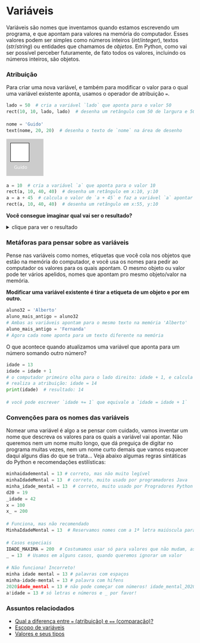 # Variáveis

Variáveis são nomes que inventamos quando estamos escrevendo um programa, e que apontam para valores na memória do computador. Esses valores podem ser simples como números inteiros (*int*/*integer*), textos (*str*/*string*) ou entidades que chamamos de *objetos*. Em Python, como vai ser possível perceber futuramente, de fato todos os valores, incluindo os números inteiros, são objetos.

### Atribuição

Para criar uma nova variável, e também para modificar o valor para o qual uma variável existente aponta, usamos o operador de atribuição `=`.

```python
lado = 50  # cria a variável `lado` que aponta para o valor 50
rect(10, 10, lado, lado)  # desenha um retângulo com 50 de largura e 50 de alt

nome = 'Guido'
text(nome, 20, 20)  # desenha o texto de `nome` na área de desenho
```
![exemplo 1](assets/variaveis_Guido.png)

```python
a = 10  # cria a variável `a` que aponta para o valor 10
rect(a, 10, 40, 40)  # desenha um retângulo em x:10, y:10
a = a + 45  # calcula o valor de `a + 45` e faz a variável `a` apontar para o novo valor
rect(a, 10, 40, 40)  # desenha um retângulo em x:55, y:10
```
**Você consegue imaginar qual vai ser o resultado?**

<details>  
  <summary>clique para ver o resultado</summary>
  
<img src="https://abav.lugaralgum.com/material-aulas/Processing-Python/assets/variaveis_2.png>

</details>

### Metáforas para pensar sobre as variáveis

Pense nas variáveis como nomes, etiquetas que você cola nos objetos que estão na memória do computador, e você usa os nomes para pedir ao computador os valores para os quais apontam. O mesmo objeto ou valor pode ter vários apelidos, nomes que apontam pro mesmo objeto/valor na memória. 

**Modificar uma variável existente é tirar a etiqueta de um objeto e por em outro.**

```python
aluno32 = 'Alberto'
aluno_mais_antigo = aluno32
# Ambas as variáveis apontam para o mesmo texto na memória 'Alberto'
aluno_mais_antigo = 'Fernanda'
# Agora cada nome aponta para um texto diferente na memória
```
O que acontece quando atualizamos uma variável que aponta para um número somando outro número?

```python
idade = 13
idade = idade + 1  
# o computador primeiro olha para o lado direito: idade + 1, e calcula esse valor -> 14
# realiza a atribuição: idade = 14
print(idade)  # resultado: 14

# você pode escrever `idade += 1` que equivale a `idade = idade + 1` 
```

### Convenções para os nomes das variáveis

Nomear uma variável é algo a se pensar com cuidado, vamos inventar um nome que descreva os valores para os quais a variável vai apontar. Não queremos nem um nome muito longo, que dá preguiça de digitar no programa muitas vezes, nem um nome curto demais que vamos esquecer daqui alguns dias do que se trata... Veja abaixo algumas regras sintáticas do Python e recomendações estilísticas:

```python
minhaidademental = 13 # correto, mas não muito legível
minhaIdadeMental = 13  # correto, muito usado por programadores Java
minha_idade_mental = 13  # correto, muito usado por Progradores Python
d20 = 19
_idade = 42
x = 100
x_ = 200

# Funciona, mas não recomendado  
MinhaIdadeMental = 13  # Reservamos nomes com a 1ª letra maiúscula para 'classes´  

# Casos especiais
IDADE_MAXIMA = 200  # Costumamos usar só para valores que não mudam, as 'constantes'
_ = 13  # Usamos em alguns casos, quando queremos ignorar um valor

# Não funciona! Incorreto!
minha idade mental = 13 # palavras com espaços 
minha-idade-mental = 13 # palavra com hifens
2020idade_mental = 13 # não pode começar com números! idade_mental_2020 funciona.
a!idade = 13 # só letras e números e _ por favor!
```

### Assuntos relaciodados

- [Qual a diferença entre `=` (atribuição) e `==` (comparação)?](atribuicao-e-comparacao.md)
- [Escopo de variáveis](escopo_py.md)
- [Valores e seus tipos](tipagem_py.md)
